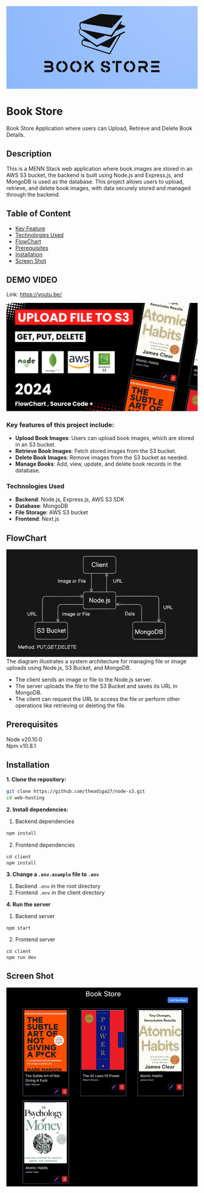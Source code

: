 ![logo](./images/logo.png)

# Book Store

Book Store Application where users can Upload, Retireve and Delete Book Details.

## Description

This is a MENN Stack web application where book images are stored in an AWS S3 bucket, the backend is built using Node.js and Express.js, and MongoDB is used as the database. This project allows users to upload, retrieve, and delete book images, with data securely stored and managed through the backend.

## Table of Content

- [Key Feature](#key-features-of-this-project-include)
- [Technologies Used](#technologies-used)
- [FlowChart](#flowchart)
- [Prerequisites](#prerequisites)
- [Installation](#installation)
- [Screen Shot](#screen-shot)

## DEMO VIDEO

Link: https://youtu.be/

![Demo Video](./images/youtube-tumbnail.png)

### Key features of this project include:

- **Upload Book Images**: Users can upload book images, which are stored in an S3 bucket.
- **Retrieve Book Images**: Fetch stored images from the S3 bucket.
- **Delete Book Images**: Remove images from the S3 bucket as needed.
- **Manage Books**: Add, view, update, and delete book records in the database.

### Technologies Used

- **Backend**: Node.js, Express.js, AWS S3 SDK
- **Database**: MongoDB
- **File Storage**: AWS S3 bucket
- **Frontend**: Next.js

## FlowChart

![Flowchart](./images/flowchart.png)
The diagram illustrates a system architecture for managing file or image uploads using Node.js, S3 Bucket, and MongoDB.

- The client sends an image or file to the Node.js server.
- The server uploads the file to the S3 Bucket and saves its URL in MongoDB.
- The client can request the URL to access the file or perform other operations like retrieving or deleting the file.

## Prerequisites

Node v20.10.0\
Npm v10.8.1

## Installation

**1. Clone the repository:**

```Bash
git clone https://github.com/theadiga27/node-s3.git
cd web-hosting
```

**2. Install dependencies:**

1. Backend dependencies

```Bash
npm install
```

2. Frontend dependencies

```
cd client
npm install
```

**3. Change a `.env.example` file to `.env`**

1. Backend `.env` in the root directory
2. Frontend `.env` in the client directory

**4. Run the server**

1. Backend server

```
npm start
```

2. Frontend server

```
cd client
npm run dev
```

## Screen Shot

![output](./images/output.png)
